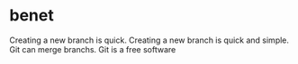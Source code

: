 # benet
Creating a new branch is quick.
Creating a new branch is quick and simple.
Git can merge branchs.
Git is a free software
